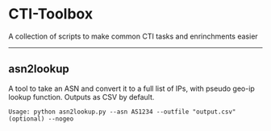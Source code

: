 # CTI-Toolbox
A collection of scripts to make common CTI tasks and enrinchments easier  

---

## asn2lookup
A tool to take an ASN and convert it to a full list of IPs, with pseudo geo-ip lookup function. Outputs as CSV by default.

`Usage: python asn2lookup.py --asn AS1234 --outfile "output.csv" (optional) --nogeo`


